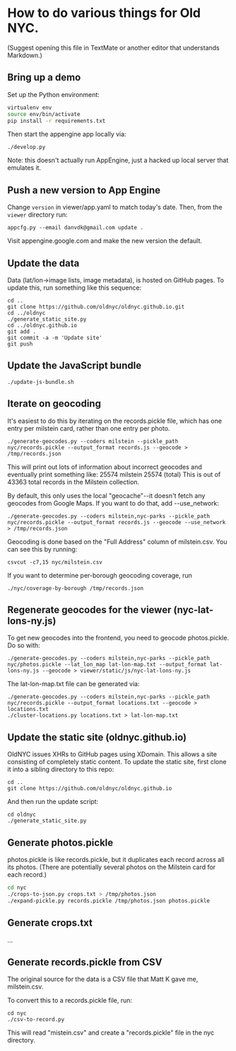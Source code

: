# How to do various things for Old NYC.

(Suggest opening this file in TextMate or another editor that understands Markdown.)

## Bring up a demo
Set up the Python environment:

```bash
virtualenv env
source env/bin/activate
pip install -r requirements.txt
```

Then start the appengine app locally via:

    ./develop.py

Note: this doesn't actually run AppEngine, just a hacked up local server that emulates it.

## Push a new version to App Engine

Change `version` in viewer/app.yaml to match today's date. Then, from the `viewer` directory run:

    appcfg.py --email danvdk@gmail.com update .

Visit appengine.google.com and make the new version the default.


## Update the data

Data (lat/lon→image lists, image metadata), is hosted on GitHub pages. To
update this, run something like this sequence:

    cd ..
    git clone https://github.com/oldnyc/oldnyc.github.io.git
    cd ../oldnyc
    ./generate_static_site.py
    cd ../oldnyc.github.io
    git add .
    git commit -a -m 'Update site'
    git push

## Update the JavaScript bundle

    ./update-js-bundle.sh

## Iterate on geocoding
It's easiest to do this by iterating on the records.pickle file, which has one
entry per milstein card, rather than one entry per photo.

    ./generate-geocodes.py --coders milstein --pickle_path nyc/records.pickle --output_format records.js --geocode > /tmp/records.json

This will print out lots of information about incorrect geocodes and eventually print something like:
25574 milstein
25574 (total)
This is out of 43363 total records in the Milstein collection.

By default, this only uses the local "geocache"--it doesn't fetch any geocodes
from Google Maps. If you want to do that, add --use_network:

    ./generate-geocodes.py --coders milstein,nyc-parks --pickle_path nyc/records.pickle --output_format records.js --geocode --use_network > /tmp/records.json

Geocoding is done based on the "Full Address" column of milstein.csv. You can see this by running:

    csvcut -c7,15 nyc/milstein.csv

If you want to determine per-borough geocoding coverage, run

    ./nyc/coverage-by-borough /tmp/records.json


## Regenerate geocodes for the viewer (nyc-lat-lons-ny.js)
To get new geocodes into the frontend, you need to geocode photos.pickle. Do so
with:

    ./generate-geocodes.py --coders milstein,nyc-parks --pickle_path nyc/photos.pickle --lat_lon_map lat-lon-map.txt --output_format lat-lons-ny.js --geocode > viewer/static/js/nyc-lat-lons-ny.js

The lat-lon-map.txt file can be generated via:

    ./generate-geocodes.py --coders milstein,nyc-parks --pickle_path nyc/records.pickle --output_format locations.txt --geocode > locations.txt
    ./cluster-locations.py locations.txt > lat-lon-map.txt

## Update the static site (oldnyc.github.io)

OldNYC issues XHRs to GitHub pages using XDomain. This allows a site consisting of completely static content. To update the static site, first clone it into a sibling directory to this repo:

    cd ..
    git clone https://github.com/oldnyc/oldnyc.github.io

And then run the update script:

    cd oldnyc
    ./generate_static_site.py

## Generate photos.pickle

photos.pickle is like records.pickle, but it duplicates each record across all its photos.
(There are potentially several photos on the Milstein card for each record.)

```bash
cd nyc
./crops-to-json.py crops.txt > /tmp/photos.json
./expand-pickle.py records.pickle /tmp/photos.json photos.pickle
```

## Generate crops.txt
...


## Generate records.pickle from CSV
The original source for the data is a CSV file that Matt K gave me, milstein.csv.

To convert this to a records.pickle file, run:

    cd nyc
    ./csv-to-record.py

This will read "mistein.csv" and create a "records.pickle" file in the nyc directory.
